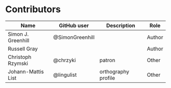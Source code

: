 # Contributors

Name               | GitHub user     | Description | Role
---                | ---             | ---         | ---
Simon J. Greenhill | @SimonGreenhill |             | Author
Russell Gray       |                 |             | Author
Christoph Rzymski  | @chrzyki        | patron      | Other
Johann-Mattis List | @lingulist | orthography profile | Other
